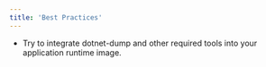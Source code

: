 ```yaml
---
title: 'Best Practices'
---
```


- Try to integrate dotnet-dump and other required tools into your application runtime image.
